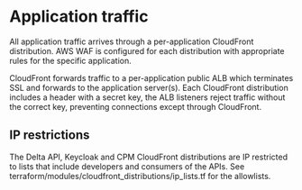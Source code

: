# Application traffic

All application traffic arrives through a per-application CloudFront distribution.
AWS WAF is configured for each distribution with appropriate rules for the specific application.

CloudFront forwards traffic to a per-application public ALB which terminates SSL and forwards to the application server(s).
Each CloudFront distribution includes a header with a secret key, the ALB listeners reject traffic without the correct key, preventing connections except through CloudFront.

## IP restrictions

The Delta API, Keycloak and CPM CloudFront distributions are IP restricted to lists that include developers and consumers of the APIs. See terraform/modules/cloudfront_distributions/ip_lists.tf for the allowlists.
